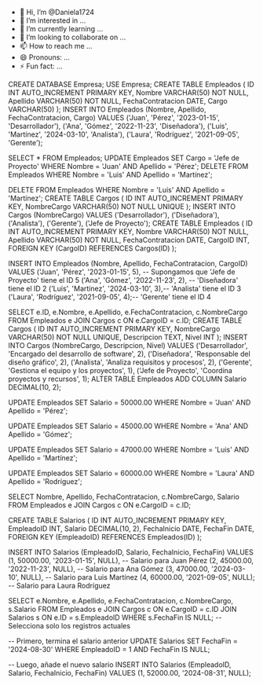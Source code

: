 - 👋 Hi, I’m @Daniela1724
- 👀 I’m interested in ...
- 🌱 I’m currently learning ...
- 💞️ I’m looking to collaborate on ...
- 📫 How to reach me ...
- 😄 Pronouns: ...
- ⚡ Fun fact: ...

<!---
Daniela1724/Daniela1724 is a ✨ special ✨ repository because its `README.md` (this file) appears on your GitHub profile.
You can click the Preview link to take a look at your changes.
--->

CREATE DATABASE Empresa;
USE Empresa;
CREATE TABLE Empleados (
    ID INT AUTO_INCREMENT PRIMARY KEY,
    Nombre VARCHAR(50) NOT NULL,
    Apellido VARCHAR(50) NOT NULL,
    FechaContratacion DATE,
    Cargo VARCHAR(50)
);
INSERT INTO Empleados (Nombre, Apellido, FechaContratacion, Cargo)
VALUES 
    ('Juan', 'Pérez', '2023-01-15', 'Desarrollador'),
    ('Ana', 'Gómez', '2022-11-23', 'Diseñadora'),
    ('Luis', 'Martínez', '2024-03-10', 'Analista'),
    ('Laura', 'Rodríguez', '2021-09-05', 'Gerente');

SELECT * FROM Empleados;
UPDATE Empleados
SET Cargo = 'Jefe de Proyecto'
WHERE Nombre = 'Juan' AND Apellido = 'Pérez';
DELETE FROM Empleados
WHERE Nombre = 'Luis' AND Apellido = 'Martínez';


DELETE FROM Empleados
WHERE Nombre = 'Luis' AND Apellido = 'Martínez';
CREATE TABLE Cargos (
    ID INT AUTO_INCREMENT PRIMARY KEY,
    NombreCargo VARCHAR(50) NOT NULL UNIQUE
);
INSERT INTO Cargos (NombreCargo)
VALUES 
    ('Desarrollador'),
    ('Diseñadora'),
    ('Analista'),
    ('Gerente'),
    ('Jefe de Proyecto');
CREATE TABLE Empleados (
    ID INT AUTO_INCREMENT PRIMARY KEY,
    Nombre VARCHAR(50) NOT NULL,
    Apellido VARCHAR(50) NOT NULL,
    FechaContratacion DATE,
    CargoID INT,
    FOREIGN KEY (CargoID) REFERENCES Cargos(ID)
);

INSERT INTO Empleados (Nombre, Apellido, FechaContratacion, CargoID)
VALUES 
    ('Juan', 'Pérez', '2023-01-15', 5),  -- Supongamos que 'Jefe de Proyecto' tiene el ID 5
    ('Ana', 'Gómez', '2022-11-23', 2),   -- 'Diseñadora' tiene el ID 2
    ('Luis', 'Martínez', '2024-03-10', 3),-- 'Analista' tiene el ID 3
    ('Laura', 'Rodríguez', '2021-09-05', 4);-- 'Gerente' tiene el ID 4


SELECT e.ID, e.Nombre, e.Apellido, e.FechaContratacion, c.NombreCargo
FROM Empleados e
JOIN Cargos c ON e.CargoID = c.ID;
CREATE TABLE Cargos (
    ID INT AUTO_INCREMENT PRIMARY KEY,
    NombreCargo VARCHAR(50) NOT NULL UNIQUE,
    Descripcion TEXT,
    Nivel INT
);
INSERT INTO Cargos (NombreCargo, Descripcion, Nivel)
VALUES 
    ('Desarrollador', 'Encargado del desarrollo de software', 2),
    ('Diseñadora', 'Responsable del diseño gráfico', 2),
    ('Analista', 'Analiza requisitos y procesos', 2),
    ('Gerente', 'Gestiona el equipo y los proyectos', 1),
    ('Jefe de Proyecto', 'Coordina proyectos y recursos', 1);
ALTER TABLE Empleados
ADD COLUMN Salario DECIMAL(10, 2);


UPDATE Empleados
SET Salario = 50000.00
WHERE Nombre = 'Juan' AND Apellido = 'Pérez';

UPDATE Empleados
SET Salario = 45000.00
WHERE Nombre = 'Ana' AND Apellido = 'Gómez';

UPDATE Empleados
SET Salario = 47000.00
WHERE Nombre = 'Luis' AND Apellido = 'Martínez';

UPDATE Empleados
SET Salario = 60000.00
WHERE Nombre = 'Laura' AND Apellido = 'Rodríguez';



SELECT Nombre, Apellido, FechaContratacion, c.NombreCargo, Salario
FROM Empleados e
JOIN Cargos c ON e.CargoID = c.ID;




CREATE TABLE Salarios (
    ID INT AUTO_INCREMENT PRIMARY KEY,
    EmpleadoID INT,
    Salario DECIMAL(10, 2),
    FechaInicio DATE,
    FechaFin DATE,
    FOREIGN KEY (EmpleadoID) REFERENCES Empleados(ID)
);

INSERT INTO Salarios (EmpleadoID, Salario, FechaInicio, FechaFin)
VALUES 
    (1, 50000.00, '2023-01-15', NULL), -- Salario para Juan Pérez
    (2, 45000.00, '2022-11-23', NULL), -- Salario para Ana Gómez
    (3, 47000.00, '2024-03-10', NULL), -- Salario para Luis Martínez
    (4, 60000.00, '2021-09-05', NULL); -- Salario para Laura Rodríguez

SELECT e.Nombre, e.Apellido, e.FechaContratacion, c.NombreCargo, s.Salario
FROM Empleados e
JOIN Cargos c ON e.CargoID = c.ID
JOIN Salarios s ON e.ID = s.EmpleadoID
WHERE s.FechaFin IS NULL; -- Selecciona solo los registros actuales


-- Primero, termina el salario anterior
UPDATE Salarios
SET FechaFin = '2024-08-30'
WHERE EmpleadoID = 1 AND FechaFin IS NULL;

-- Luego, añade el nuevo salario
INSERT INTO Salarios (EmpleadoID, Salario, FechaInicio, FechaFin)
VALUES (1, 52000.00, '2024-08-31', NULL);


